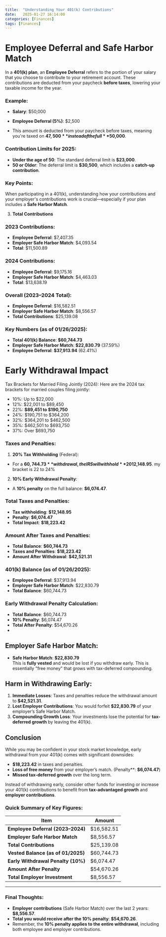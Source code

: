 ```yaml
---
title:  "Understanding Your 401(k) Contributions"
date:   2025-01-27 16:14:00
categories: [Finances] 
tags: [Finances]
---
```


# Employee Deferral and Safe Harbor Match
In a **401(k) plan**, an **Employee Deferral** refers to the portion of your salary that you choose to contribute to your 
retirement account. These contributions are deducted from your paycheck **before taxes**, lowering your taxable income for the year.

### Example:
- **Salary**: $50,000
- **Employee Deferral (5%)**: $2,500  

- This amount is deducted from your paycheck before taxes, meaning you're taxed on **$47,500** instead of the full **$50,000**.

### Contribution Limits for 2025:
- **Under the age of 50**: The standard deferral limit is **$23,000**.
- **50 or Older**: The deferral limit is **$30,500**, which includes a **catch-up contribution**.

### Key Points:
When participating in a 401(k), understanding how your contributions and your employer's contributions work is 
crucial—especially if your plan includes a **Safe Harbor Match**.


3. **Total Contributions**

### **2023 Contributions**:
- **Employee Deferral**: $7,407.35
- **Employer Safe Harbor Match**: $4,093.54
- **Total**: $11,500.89

### **2024 Contributions**:
- **Employee Deferral**: $9,175.16
- **Employer Safe Harbor Match**: $4,463.03
- **Total**: $13,638.19

### **Overall (2023–2024 Total)**:
- **Employee Deferral**: $16,582.51
- **Employer Safe Harbor Match**: $8,556.57
- **Total Contributions**: $25,139.08

### Key Numbers (as of 01/26/2025):
- **Total 401(k) Balance**: **$60,744.73**
- **Employer Safe Harbor Match**: **$22,830.79** (37.59%)
- **Employee Deferral**: **$37,913.94** (62.41%)

# Early Withdrawal Impact
Tax Brackets for Married Filing Jointly (2024): Here are the 2024 tax brackets for 
married couples filing jointly:

- 10%: Up to $22,000
- 12%: $22,001 to $89,450
- 22%: **$89,451 to $190,750**
- 24%: $190,751 to $364,200
- 32%: $364,201 to $462,500
- 35%: $462,501 to $693,750
- 37%: Over $693,750

### Taxes and Penalties:
1. **20% Tax Withholding** (Federal):
- For a **$60,744.73** withdrawal, the IRS will withhold **20%** for federal taxes: **$12,148.95**. my bracket is 22 to 24%
2. **10% Early Withdrawal Penalty**:
- A **10% penalty** on the full balance: **$6,074.47**.

### Total Taxes and Penalties:
- **Tax withholding**: **$12,148.95**
- **Penalty**: **$6,074.47**
- **Total Impact**: **$18,223.42**

### Amount After Taxes and Penalties:
- **Total Balance**: **$60,744.73**
- **Taxes and Penalties**: **$18,223.42**
- **Amount After Withdrawal**: **$42,521.31**

### 401(k) Balance (as of 01/26/2025):
- **Employee Deferral**: $37,913.94
- **Employer Safe Harbor Match**: $22,830.79
- **Total Balance**: $60,744.73

### Early Withdrawal Penalty Calculation:
- **Total Balance**: $60,744.73
- **10% Penalty**: $6,074.47
- **Total After Penalty**: $54,670.26
- 
## **Employer Safe Harbor Match**:

- **Safe Harbor Match**: **$22,830.79**  
This is **fully vested** and would be lost if you withdraw early. This is essentially "free money" that grows with tax-deferred compounding.

## **Harm in Withdrawing Early**:

1. **Immediate Losses**: Taxes and penalties reduce the withdrawal amount to **$42,521.31**.
2. **Lost Employer Contributions**: You would forfeit **$22,830.79** of your employer’s Safe Harbor Match.
3. **Compounding Growth Loss**: Your investments lose the potential for **tax-deferred growth** by leaving the 401(k).


## Conclusion

While you may be confident in your stock market knowledge, early withdrawal from your 401(k) comes with significant downsides:
- **$18,223.42** in taxes and penalties.
- **Loss of free money** from your employer’s match. (Penalty**: **$6,074.47**)
- **Missed tax-deferred growth** over the long term.

Instead of withdrawing early, consider other funds for investing or increase your 401(k) contributions to benefit from **tax-advantaged growth** and **employer contributions**.

### Quick Summary of Key Figures:

| **Item**                         | **Amount**               |
|-----------------------------------|--------------------------|
| **Employee Deferral (2023–2024)** | $16,582.51               |
| **Employer Safe Harbor Match**   | $8,556.57                |
| **Total Contributions**          | $25,139.08               |
| **Vested Balance (as of 01/2025)**| $60,744.73               |
| **Early Withdrawal Penalty (10%)**| $6,074.47                |
| **Amount After Penalty**         | $54,670.26               |
| **Total Employer Investment**    | $8,556.57                |

---

### Final Thoughts:
- **Employer contributions** (Safe Harbor Match) over the last 2 years: **$8,556.57**.
- **Total you would receive after the 10% penalty**: **$54,670.26**.
- Remember, the **10% penalty applies to the entire withdrawal**, including both employee and employer contributions.
